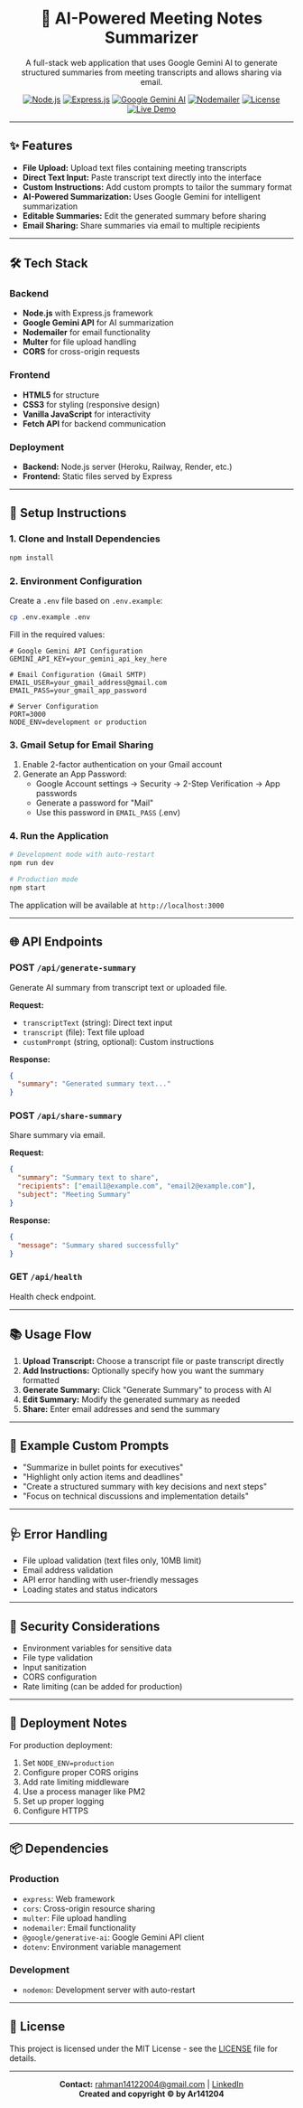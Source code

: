 <div align="center">
  <h1>📝 AI-Powered Meeting Notes Summarizer</h1>
  <p>A full-stack web application that uses Google Gemini AI to generate structured summaries from meeting transcripts and allows sharing via email.</p>
  
  <a href="https://nodejs.org/en/"><img src="https://img.shields.io/badge/Node.js-18%2B-green" alt="Node.js"></a>
  <a href="https://expressjs.com/"><img src="https://img.shields.io/badge/Express.js-4.18.2-000000" alt="Express.js"></a>
  <a href="https://ai.google.dev/"><img src="https://img.shields.io/badge/Google%20Gemini%20API-AI-blueviolet" alt="Google Gemini AI"></a>
  <a href="https://www.npmjs.com/package/nodemailer"><img src="https://img.shields.io/badge/Nodemailer-Email-yellow" alt="Nodemailer"></a>
  <a href="LICENSE"><img src="https://img.shields.io/badge/License-MIT-brightgreen" alt="License"></a>
  <br>
  <a href="https://ai-meeting-notes-summarizer-ntca.onrender.com">
    <img src="https://img.shields.io/badge/Live%20Demo-ai--meeting--notes--summarizer--ntca.onrender.com-blue?logo=firefox-browser" alt="Live Demo">
  </a>
</div>

---

## ✨ Features

- **File Upload:** Upload text files containing meeting transcripts
- **Direct Text Input:** Paste transcript text directly into the interface
- **Custom Instructions:** Add custom prompts to tailor the summary format
- **AI-Powered Summarization:** Uses Google Gemini for intelligent summarization
- **Editable Summaries:** Edit the generated summary before sharing
- **Email Sharing:** Share summaries via email to multiple recipients

---

## 🛠️ Tech Stack

### Backend
- **Node.js** with Express.js framework
- **Google Gemini API** for AI summarization
- **Nodemailer** for email functionality
- **Multer** for file upload handling
- **CORS** for cross-origin requests

### Frontend
- **HTML5** for structure
- **CSS3** for styling (responsive design)
- **Vanilla JavaScript** for interactivity
- **Fetch API** for backend communication

### Deployment
- **Backend:** Node.js server (Heroku, Railway, Render, etc.)
- **Frontend:** Static files served by Express

---

## 🚀 Setup Instructions

### 1. Clone and Install Dependencies

```bash
npm install
```

### 2. Environment Configuration

Create a `.env` file based on `.env.example`:

```bash
cp .env.example .env
```

Fill in the required values:

```env
# Google Gemini API Configuration
GEMINI_API_KEY=your_gemini_api_key_here

# Email Configuration (Gmail SMTP)
EMAIL_USER=your_gmail_address@gmail.com
EMAIL_PASS=your_gmail_app_password

# Server Configuration
PORT=3000
NODE_ENV=development or production
```

### 3. Gmail Setup for Email Sharing

1. Enable 2-factor authentication on your Gmail account
2. Generate an App Password:
   - Google Account settings → Security → 2-Step Verification → App passwords
   - Generate a password for "Mail"
   - Use this password in `EMAIL_PASS` (.env)

### 4. Run the Application

```bash
# Development mode with auto-restart
npm run dev

# Production mode
npm start
```

The application will be available at `http://localhost:3000`

---

## 🌐 API Endpoints

### POST `/api/generate-summary`
Generate AI summary from transcript text or uploaded file.

**Request:**
- `transcriptText` (string): Direct text input
- `transcript` (file): Text file upload
- `customPrompt` (string, optional): Custom instructions

**Response:**
```json
{
  "summary": "Generated summary text..."
}
```

### POST `/api/share-summary`
Share summary via email.

**Request:**
```json
{
  "summary": "Summary text to share",
  "recipients": ["email1@example.com", "email2@example.com"],
  "subject": "Meeting Summary"
}
```

**Response:**
```json
{
  "message": "Summary shared successfully"
}
```

### GET `/api/health`
Health check endpoint.

---

## 📚 Usage Flow

1. **Upload Transcript:** Choose a transcript file or paste transcript directly
2. **Add Instructions:** Optionally specify how you want the summary formatted
3. **Generate Summary:** Click "Generate Summary" to process with AI
4. **Edit Summary:** Modify the generated summary as needed
5. **Share:** Enter email addresses and send the summary

---

## 📝 Example Custom Prompts

- "Summarize in bullet points for executives"
- "Highlight only action items and deadlines"
- "Create a structured summary with key decisions and next steps"
- "Focus on technical discussions and implementation details"

---

## 🩺 Error Handling

- File upload validation (text files only, 10MB limit)
- Email address validation
- API error handling with user-friendly messages
- Loading states and status indicators

---

## 🔐 Security Considerations

- Environment variables for sensitive data
- File type validation
- Input sanitization
- CORS configuration
- Rate limiting (can be added for production)

---

## 🚀 Deployment Notes

For production deployment:
1. Set `NODE_ENV=production`
2. Configure proper CORS origins
3. Add rate limiting middleware
4. Use a process manager like PM2
5. Set up proper logging
6. Configure HTTPS

---

## 📦 Dependencies

### Production
- `express`: Web framework
- `cors`: Cross-origin resource sharing
- `multer`: File upload handling
- `nodemailer`: Email functionality
- `@google/generative-ai`: Google Gemini API client
- `dotenv`: Environment variable management

### Development
- `nodemon`: Development server with auto-restart

---

## 📄 License

This project is licensed under the MIT License - see the [LICENSE](LICENSE) file for details.

---

<p align="center">
  <b>Contact:</b> <a href="mailto:rahman14122004@gmail.com">rahman14122004@gmail.com</a> |
  <a href="https://www.linkedin.com/in/rahman141204">LinkedIn</a><br>
  <b>Created and copyright © by Ar141204</b>
</p>

